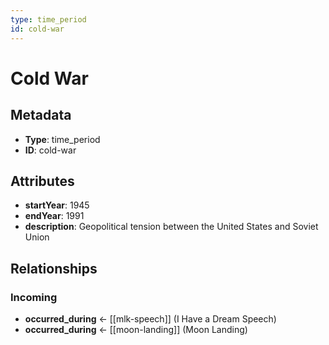```yaml
---
type: time_period
id: cold-war
---
```


# Cold War

## Metadata

- **Type**: time_period
- **ID**: cold-war

## Attributes

- **startYear**: 1945
- **endYear**: 1991
- **description**: Geopolitical tension between the United States and Soviet Union

## Relationships

### Incoming

- **occurred_during** ← [[mlk-speech]] (I Have a Dream Speech)
- **occurred_during** ← [[moon-landing]] (Moon Landing)

